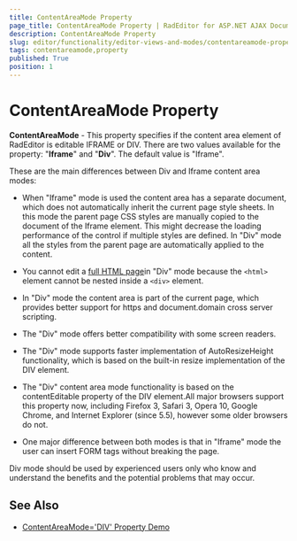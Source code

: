 ```yaml
---
title: ContentAreaMode Property
page_title: ContentAreaMode Property | RadEditor for ASP.NET AJAX Documentation
description: ContentAreaMode Property
slug: editor/functionality/editor-views-and-modes/contentareamode-property
tags: contentareamode,property
published: True
position: 1
---
```


# ContentAreaMode Property

**ContentAreaMode** - This property specifies if the content area element of RadEditor is editable IFRAME or DIV. There are two values available for the property: "**Iframe**" and "**Div**". The default value is "Iframe".

These are the main differences between Div and Iframe content area modes:

* When "Iframe" mode is used the content area has a separate document, which does not automatically inherit the current page style sheets. In this mode the parent page CSS styles are manually copied to the document of the Iframe element. This might decrease the loading performance of the control if multiple styles are defined. In "Div" mode all the styles from the parent page are automatically applied to the content.

* You cannot edit a [full HTML page](http://demos.telerik.com/aspnet-ajax/editor/examples/completehtmlsupport/defaultcs.aspx)in "Div" mode because the `<html>` element cannot be nested inside a `<div>` element.

* In "Div" mode the content area is part of the current page, which provides better support for https and document.domain cross server scripting.

* The "Div" mode offers better compatibility with some screen readers.

* The "Div" mode supports faster implementation of AutoResizeHeight functionality, which is based on the built-in resize implementation of the DIV element.

* The "Div" content area mode functionality is based on the contentEditable property of the DIV element.All major browsers support this property now, including Firefox 3, Safari 3, Opera 10, Google Chrome, and Internet Explorer (since 5.5), however some older browsers do not.

* One major difference between both modes is that in "Iframe" mode the user can insert FORM tags without breaking the page.

Div mode should be used by experienced users only who know and understand the benefits and the potential problems that may occur.

## See Also

 * [ContentAreaMode='DIV' Property Demo](http://demos.telerik.com/aspnet-ajax/editor/examples/accessibleeditor/defaultcs.aspx)
